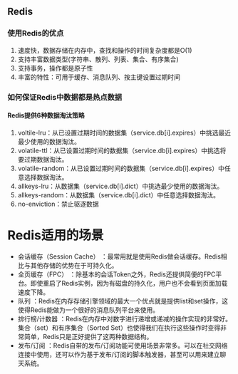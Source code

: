 ## Redis

### 使用Redis的优点

1. 速度快，数据存储在内存中，查找和操作的时间复杂度都是O\(1\)
2. 支持丰富数据类型\(字符串、散列、列表、集合、有序集合\)
3. 支持事务，操作都是原子性
4. 丰富的特性：可用于缓存、消息队列、按主键设置过期时间

### 如何保证Redis中数据都是热点数据

#### Redis提供6种数据淘汰策略

1. voltile-lru：从已设置过期时间的数据集（service.db\[i\].expires）中挑选最近最少使用的数据淘汰。
2. volatile-ttl：从已设置过期时间的数据集（service.db\[i\].expires）中挑选将要过期数据淘汰。
3. volatile-random：从已设置过期时间的数据集（service.db\[i\].expires）中任意选择数据淘汰。
4. allkeys-lru：从数据集（service.db\[i\].dict）中挑选最少使用的数据淘汰。
5. allkeys-random：从数据集（service.db\[i\].dict）中任意选择数据淘汰。
6. no-enviction：禁止驱逐数据

# Redis适用的场景

* 会话缓存（Session Cache）  ：最常用就是使用Redis做会话缓存。Redis相比与其他存储的优势在于可持久化。
* 全页缓存（FPC）  ：除基本的会话Token之外，Redis还提供简便的FPC平台。即使重启了Redis实例，因为有磁盘的持久化，用户也不会看到页面加载速度下降。
* 队列  ：Redis在内存存储引擎领域的最大一个优点就是提供list和set操作，这使得Redis能做为一个很好的消息队列平台来使用。
* 排行榜/计数器  ：Redis在内存中对数字进行递增或递减的操作实现的非常好。集合（set）和有序集合（Sorted Set）也使得我们在执行这些操作时变得非常简单，Redis只是正好提供了这两种数据结构。
* 发布/订阅  ：Redis自带的发布/订阅功能可使用场景非常多。可以在社交网络连接中使用，还可以作为基于发布/订阅的脚本触发器，甚至可以用来建立聊天系统。



